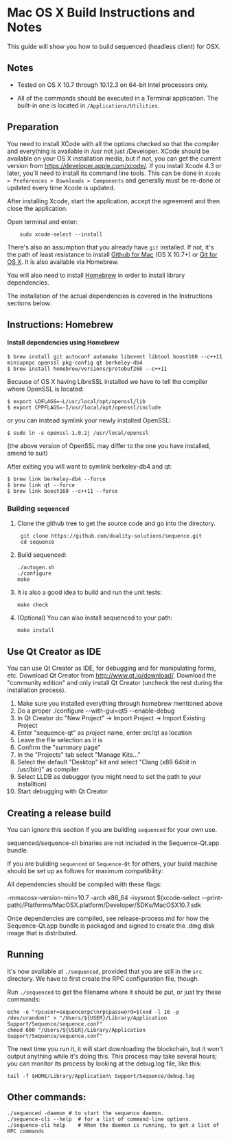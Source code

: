 Mac OS X Build Instructions and Notes
====================================
This guide will show you how to build sequenced (headless client) for OSX.

Notes
-----

* Tested on OS X 10.7 through 10.12.3 on 64-bit Intel processors only.

* All of the commands should be executed in a Terminal application. The
built-in one is located in `/Applications/Utilities`.

Preparation
-----------

You need to install XCode with all the options checked so that the compiler
and everything is available in /usr not just /Developer. XCode should be
available on your OS X installation media, but if not, you can get the
current version from https://developer.apple.com/xcode/. If you install
Xcode 4.3 or later, you'll need to install its command line tools. This can
be done in `Xcode > Preferences > Downloads > Components` and generally must
be re-done or updated every time Xcode is updated.

After installing Xcode, start the application, accept the agreement and then close the application.

Open terminal and enter:
                
        sudo xcode-select --install

There's also an assumption that you already have `git` installed. If
not, it's the path of least resistance to install [Github for Mac](https://mac.github.com/)
(OS X 10.7+) or
[Git for OS X](https://code.google.com/p/git-osx-installer/). It is also
available via Homebrew.

You will also need to install [Homebrew](http://brew.sh) in order to install library
dependencies.

The installation of the actual dependencies is covered in the Instructions
sections below.

Instructions: Homebrew
----------------------

#### Install dependencies using Homebrew

    $ brew install git autoconf automake libevent libtool boost160 --c++11 miniupnpc openssl pkg-config qt berkeley-db4
    $ brew install homebrew/versions/protobuf260 --c++11

Because of OS X having LibreSSL installed we have to tell the compiler where OpenSSL is located:

    $ export LDFLAGS=-L/usr/local/opt/openssl/lib
    $ export CPPFLAGS=-I/usr/local/opt/openssl/include
    
or you can instead symlink your newly installed OpenSSL:

    $ sudo ln -s openssl-1.0.2j /usr/local/openssl

(the above version of OpenSSL may differ to the one you have installed, amend to suit)

After exiting you will want to symlink berkeley-db4 and qt:

    $ brew link berkeley-db4 --force
    $ brew link qt --force
    $ brew link boost160 --c++11 --force


### Building `sequenced`

1. Clone the github tree to get the source code and go into the directory.

        git clone https://github.com/duality-solutions/sequence.git
        cd sequence

2.  Build sequenced:

        ./autogen.sh
        ./configure
        make

3.  It is also a good idea to build and run the unit tests:

        make check

4.  (Optional) You can also install sequenced to your path:

        make install

Use Qt Creator as IDE
------------------------
You can use Qt Creator as IDE, for debugging and for manipulating forms, etc.
Download Qt Creator from http://www.qt.io/download/. Download the "community edition" and only install Qt Creator (uncheck the rest during the installation process).

1. Make sure you installed everything through homebrew mentioned above 
2. Do a proper ./configure --with-gui=qt5 --enable-debug
3. In Qt Creator do "New Project" -> Import Project -> Import Existing Project
4. Enter "sequence-qt" as project name, enter src/qt as location
5. Leave the file selection as it is
6. Confirm the "summary page"
7. In the "Projects" tab select "Manage Kits..."
8. Select the default "Desktop" kit and select "Clang (x86 64bit in /usr/bin)" as compiler
9. Select LLDB as debugger (you might need to set the path to your installtion)
10. Start debugging with Qt Creator

Creating a release build
------------------------
You can ignore this section if you are building `sequenced` for your own use.

sequenced/sequence-cli binaries are not included in the Sequence-Qt.app bundle.

If you are building `sequenced` or `Sequence-Qt` for others, your build machine should be set up
as follows for maximum compatibility:

All dependencies should be compiled with these flags:

 -mmacosx-version-min=10.7
 -arch x86_64
 -isysroot $(xcode-select --print-path)/Platforms/MacOSX.platform/Developer/SDKs/MacOSX10.7.sdk

Once dependencies are compiled, see release-process.md for how the Sequence-Qt.app
bundle is packaged and signed to create the .dmg disk image that is distributed.

Running
-------

It's now available at `./sequenced`, provided that you are still in the `src`
directory. We have to first create the RPC configuration file, though.

Run `./sequenced` to get the filename where it should be put, or just try these
commands:

    echo -e "rpcuser=sequencerpc\nrpcpassword=$(xxd -l 16 -p /dev/urandom)" > "/Users/${USER}/Library/Application Support/Sequence/sequence.conf"
    chmod 600 "/Users/${USER}/Library/Application Support/Sequence/sequence.conf"

The next time you run it, it will start downloading the blockchain, but it won't
output anything while it's doing this. This process may take several hours;
you can monitor its process by looking at the debug.log file, like this:

    tail -f $HOME/Library/Application\ Support/Sequence/debug.log

Other commands:
-------

    ./sequenced -daemon # to start the sequence daemon.
    ./sequence-cli --help  # for a list of command-line options.
    ./sequence-cli help    # When the daemon is running, to get a list of RPC commands
